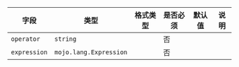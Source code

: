 | 字段 | 类型 | 格式类型 | 是否必须 | 默认值 | 说明 |
|---|---|---|---|---|---|
| `operator` | `string` |  | 否 |  |
| `expression` | `mojo.lang.Expression` |  | 否 |  |
